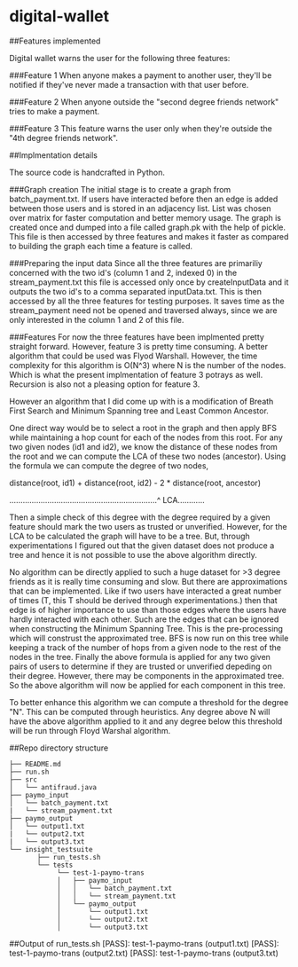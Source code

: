 # digital-wallet

##Features implemented

Digital wallet warns the user for the following three features:

###Feature 1
When anyone makes a payment to another user, they'll be notified if they've never made a transaction with that user before.

###Feature 2
When anyone outside the "second degree friends network" tries to make a payment.

###Feature 3
This feature warns the user only when they're outside the "4th degree friends network".


##Implmentation details

The source code is handcrafted in Python. 

###Graph creation
The initial stage is to create a graph from batch_payment.txt. If users have interacted before then an edge is added between those users and is stored in an adjacency list. List was chosen over matrix for faster computation and better memory usage. The graph is created once and dumped into a file called graph.pk with the help of pickle. This file is then accessed by three features and makes it faster as compared to building the graph each time a feature is called. 

###Preparing the input data
Since all the three features are primariliy concerned with the two id's (column 1 and 2, indexed 0) in the stream_payment.txt this file is accessed only once by createInputData and it outputs the two id's to a comma separated inputData.txt. This is then accessed by all the three features for testing purposes. It saves time as the stream_payment need not be opened and traversed always, since we are only interested in the column 1 and 2 of this file.

###Features
For now the three features have been implmented pretty straight forward. However, feature 3 is pretty time consuming. A better algorithm that could be used was Flyod Warshall. However, the time complexity for this algorithm is O(N^3) where N is the number of the nodes. Which is what the present implmentation of feature 3 potrays as well. Recursion is also not a pleasing option for feature 3.

However an algorithm that I did come up with is a modification of Breath First Search and Minimum Spanning tree and Least Common Ancestor.

One direct way would be to select a root in the graph and then apply BFS while maintaining a hop count for each of the nodes from this root. For any two given nodes (id1 and id2), we know the distance of these nodes from the root and we can compute the LCA of these two nodes (ancestor). Using the formula we can compute the degree of two nodes, 

distance(root, id1) + distance(root, id2) - 2 * distance(root, ancestor)

..................................................................^ LCA............

Then a simple check of this degree with the degree required by a given feature should mark the two users as trusted or unverified. However, for the LCA to be calculated the graph will have to be a tree. But, through experimentations I figured out that the given dataset does not produce a tree and hence it is not possible to use the above algorithm directly. 

No algorithm can be directly applied to such a huge dataset for >3 degree friends as it is really time consuming and slow. But there are approximations that can be implemented. Like if two users have interacted a great number of times (T, this T should be derived through experimentations.) then that edge is of higher importance to use than those edges where the users have hardly interacted with each other. Such are the edges that can be ignored when constructing the Minimum Spanning Tree. This is the pre-processing which will construst the approximated tree. BFS is now run on this tree while keeping a track of the number of hops from a given node to the rest of the nodes in the tree. Finally the above formula is applied for any two given pairs of users to determine if they are trusted or unverified depeding on their degree.
However, there may be components in the approximated tree. So the above algorithm will now be applied for each component in this tree. 

To better enhance this algorithm we can compute a threshold for the degree "N". This can be computed through heuristics. Any degree above N will have the above algorithm applied to it and any degree below this threshold will be run through Floyd Warshal algorithm.


##Repo directory structure

	├── README.md 
	├── run.sh
	├── src
	│  	└── antifraud.java
	├── paymo_input
	│   └── batch_payment.txt
	|   └── stream_payment.txt
	├── paymo_output
	│   └── output1.txt
	|   └── output2.txt
	|   └── output3.txt
	└── insight_testsuite
	 	   ├── run_tests.sh
		   └── tests
	        	└── test-1-paymo-trans
        		│   ├── paymo_input
        		│   │   └── batch_payment.txt
        		│   │   └── stream_payment.txt
        		│   └── paymo_output
        		│       └── output1.txt
        		│       └── output2.txt
        		│       └── output3.txt



##Output of run_tests.sh
	[PASS]: test-1-paymo-trans (output1.txt)
	[PASS]: test-1-paymo-trans (output2.txt)
	[PASS]: test-1-paymo-trans (output3.txt)

